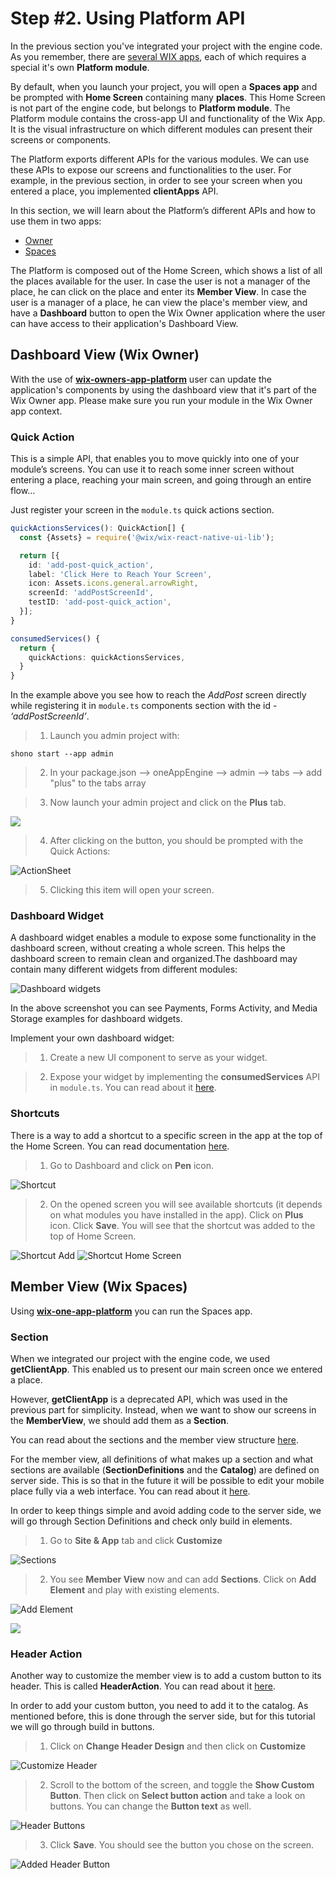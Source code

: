 # Step #2. Using Platform API

In the previous section you've integrated your project with the engine code. As you remember, there are [several WIX apps](/docs/section-1/105-oneapp-product.md), each of which requires  a special it's own **Platform module**.

By default, when you launch your project, you will open a **Spaces app** and be prompted with **Home Screen** containing many **places**. This Home Screen is not part of the engine code, but belongs to **Platform module**.
The Platform module contains the cross-app UI and functionality of the Wix App.
It is the visual infrastructure on which different modules can present their screens or components.

The Platform exports different APIs for the various modules. We can use these APIs to expose our screens and functionalities to the user.
For example, in the previous section, in order to see your screen when you entered a place, you implemented **clientApps** API.

 In this section, we will learn about the Platform’s different APIs and how to use them in two apps:  
 - [Owner](#dashboard-view-wix-owner)
 - [Spaces](#member-view-wix-spaces)

The Platform is composed out of the Home Screen, which shows a list of all the places available for the user.
In case the user is not a manager of the place, he can click on the place and enter its **Member View**.
In case the user is a manager of a place, he can view the place's member view, and have a **Dashboard** button to open the Wix Owner application where the user can have access to their application's Dashboard View.

## Dashboard View (Wix Owner)

With the use of [**wix-owners-app-platform**](https://github.com/wix-private/wix-owners-app-platform/tree/master/packages/wix-owners-app-platform) user can update the application's components by using the dashboard view that it's part of the Wix Owner app. Please make sure you run your module in the Wix Owner app context.

### Quick Action

This is a simple API, that enables you to move quickly into one of your module’s screens. You can use it to reach some inner screen without entering a place, reaching your main screen, and going through an entire flow…

Just register your screen in the `module.ts` quick actions section.

```typescript
quickActionsServices(): QuickAction[] {
  const {Assets} = require('@wix/wix-react-native-ui-lib');

  return [{
    id: 'add-post-quick_action',
    label: 'Click Here to Reach Your Screen',
    icon: Assets.icons.general.arrowRight,
    screenId: 'addPostScreenId',
    testID: 'add-post-quick_action',
  }];
}

consumedServices() {
  return {
    quickActions: quickActionsServices,
  }
}
```

In the example above you see how to reach the *AddPost* screen directly while registering it in `module.ts` components section with the id - *‘addPostScreenId’*.

>1. Launch you admin project with:

```shono start --app admin```

>2. In your package.json --> oneAppEngine --> admin --> tabs --> add "plus" to the tabs array

>3. Now launch your admin project and click on the **Plus** tab.

<img src="/images/platform-api/image1.png">

>4. After clicking on the button, you should be prompted with the Quick Actions:

![ActionSheet](/images/platform-api/image2.png)
  
>5. Clicking this item will open your screen.

### Dashboard Widget

A dashboard widget enables a module to expose some functionality in the dashboard screen, without creating a whole screen. This helps the dashboard screen to remain clean and organized.The dashboard may contain many different widgets from different modules:

![Dashboard widgets](/images/platform-api/image3.png)

In the above screenshot you can see Payments, Forms Activity, and Media Storage examples for dashboard widgets.

Implement your own dashboard widget:

>1.  Create a new UI component to serve as your widget.

>2.  Expose your widget by implementing the **consumedServices** API in `module.ts`. You can read about it [here](https://bo.wix.com/wix-docs/mobile/one-app-platform/platform-apis/dashboard-widgets-api).

### Shortcuts

There is a way to add a shortcut to a specific screen in the app at the top of the Home Screen. You can read documentation [here](https://bo.wix.com/wix-docs/mobile/owner-app-platform/apis/shortcuts).

>1. Go to Dashboard and click on **Pen** icon.

![Shortcut](/images/platform-api/image4.png)

>2. On the opened screen you will see available shortcuts (it depends on what modules you have installed in the app). Click on **Plus** icon. Click **Save**. You will see that the shortcut was added to the top of Home Screen.

![Shortcut Add](/images/platform-api/image5.png)
![Shortcut Home Screen](/images/platform-api/image6.png)


## Member View (Wix Spaces)

Using [**wix-one-app-platform**](https://github.com/wix-private/wix-one-app-platform) you can run the Spaces app.

### Section

When we integrated our project with the engine code, we used **getClientApp**. This enabled us to present our main screen once we entered a place.

However, **getClientApp** is a deprecated API, which was used in the previous part for simplicity. 
Instead, when we want to show our screens in the **MemberView**, we should add them as a **Section**.

You can read about the sections and the member view structure [here](https://bo.wix.com/wix-docs/mobile/one-app-platform/member-view/intro).

For the member view, all definitions of what makes up a section and what sections are available (**SectionDefinitions** and the **Catalog**) are defined on server side. This is so that in the future it will be possible to edit your mobile place fully via a web interface.
You can read about it [here](https://bo.wix.com/wix-docs/mobile/one-app-platform/member-view/server-apis).

In order to keep things simple and avoid adding code to the server side, we will go through Section Definitions and check only build in elements.

>1. Go to **Site & App** tab and click **Customize**

![Sections](/images/platform-api/image7.png)

>2. You see **Member View** now and can add **Sections**. Click on **Add Element** and play with existing elements.

![Add Element](/images/platform-api/image8.png)

<img src="/images/platform-api/image9.png">

### Header Action

Another way to customize the member view is to add a custom button to its header. This is called **HeaderAction**. You can read about it [here](https://bo.wix.com/wix-docs/mobile/one-app-platform/member-view/ctas).

In order to add your custom button, you need to add it to the catalog. As mentioned before, this is done through the server side, but for this tutorial we will go through build in buttons.

>1. Click on **Change Header Design** and then click on **Customize**

![Customize Header](/images/platform-api/image10.png)

>2. Scroll to the bottom of the screen, and toggle the **Show Custom Button**. Then click on **Select button action** and take a look on buttons. You can change the **Button text** as well.

![Header Buttons](/images/platform-api/image11.png)

>3. Click **Save**. You should see the button you chose on the screen.

![Added Header Button](/images/platform-api/image12.png)
